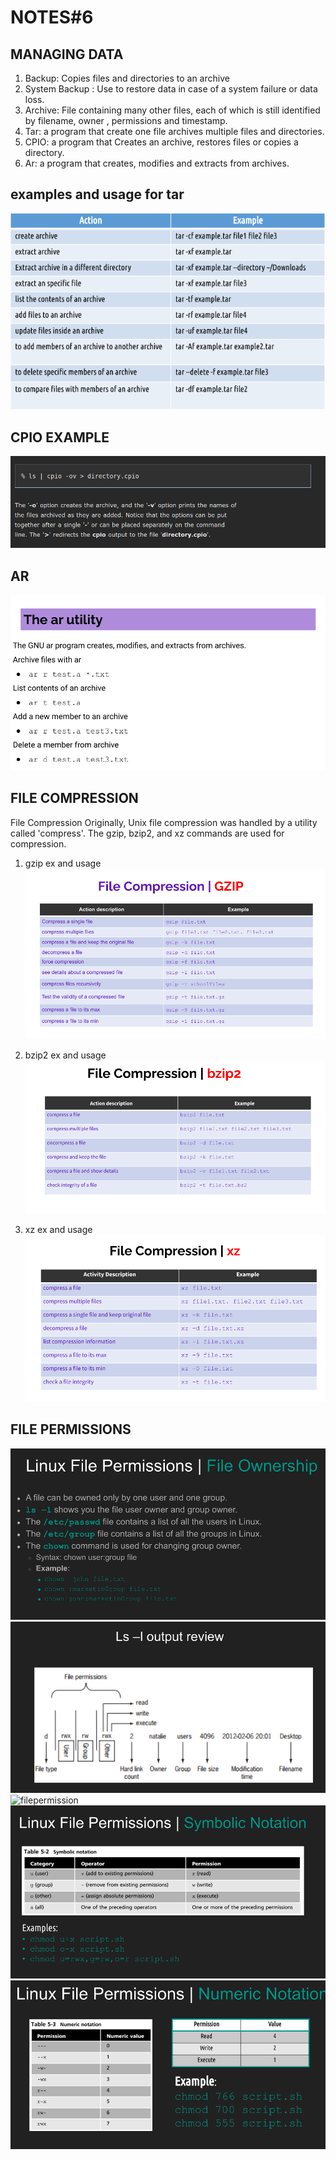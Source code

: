 # NOTES#6

## MANAGING DATA

1. Backup: Copies files and directories to an archive 
2. System Backup : Use to restore data in case of a system failure or data loss.
3. Archive: File containing many other files, each of which is still identified by filename, owner , permissions and timestamp.
4. Tar: a program that create one file archives multiple files and directories.
5. CPIO: a program that  Creates an archive, restores files or copies a directory.
6. Ar: a program that  creates, modifies and extracts from archives.

## examples and usage for tar
![tar](../imgs/tarcommand.png)


## CPIO EXAMPLE 
![cpio](../imgs/cpio.png)


## AR 
![ar](../imgs/ar.png)


## FILE COMPRESSION 
File Compression Originally, Unix file compression was handled by a utility called 'compress'. The gzip, bzip2, and xz commands are used for compression.

1. gzip ex and usage
   ![gzip](../imgs/gzip.png)


2. bzip2 ex and usage
 ![bzip](../imgs/bzip.png)

3. xz ex and usage
   ![xz](../imgs/xz.png)



## FILE PERMISSIONS

![filepermission](../imgs/r1.png)
![filepermission](../imgs/r2.png) 
![filepermission](../imgs/r3.pngr3)
![filepermission](../imgs/r4.png)
![filepermission](../imgs/r5.png)


